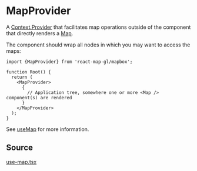 # MapProvider

A [Context.Provider](https://reactjs.org/docs/context.html#contextprovider) that facilitates map operations outside of the component that directly renders a [Map](./map.md).

The component should wrap all nodes in which you may want to access the maps:

```tsx
import {MapProvider} from 'react-map-gl/mapbox';

function Root() {
  return (
    <MapProvider>
      {
        // Application tree, somewhere one or more <Map /> component(s) are rendered
      }
    </MapProvider>
  );
}
```

See [useMap](./use-map.md) for more information.


## Source

[use-map.tsx](https://github.com/visgl/react-map-gl/tree/8.1-release/modules/react-mapbox/src/components/use-map.tsx)
